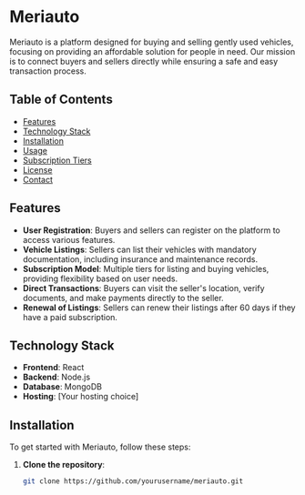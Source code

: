 # Meriauto

Meriauto is a platform designed for buying and selling gently used vehicles, focusing on providing an affordable solution for people in need. Our mission is to connect buyers and sellers directly while ensuring a safe and easy transaction process.

## Table of Contents

- [Features](#features)
- [Technology Stack](#technology-stack)
- [Installation](#installation)
- [Usage](#usage)
- [Subscription Tiers](#subscription-tiers)
- [License](#license)
- [Contact](#contact)

## Features

- **User Registration**: Buyers and sellers can register on the platform to access various features.
- **Vehicle Listings**: Sellers can list their vehicles with mandatory documentation, including insurance and maintenance records.
- **Subscription Model**: Multiple tiers for listing and buying vehicles, providing flexibility based on user needs.
- **Direct Transactions**: Buyers can visit the seller's location, verify documents, and make payments directly to the seller.
- **Renewal of Listings**: Sellers can renew their listings after 60 days if they have a paid subscription.

## Technology Stack

- **Frontend**: React
- **Backend**: Node.js
- **Database**: MongoDB
- **Hosting**: [Your hosting choice]

## Installation

To get started with Meriauto, follow these steps:

1. **Clone the repository**:

   ```bash
   git clone https://github.com/yourusername/meriauto.git
